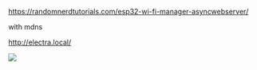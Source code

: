https://randomnerdtutorials.com/esp32-wi-fi-manager-asyncwebserver/

with mdns

http://electra.local/

<img src="https://github.com/ldijkman/Hey_Electra/blob/main/ESP32/RandomNerd/20211226_073928.jpg">
